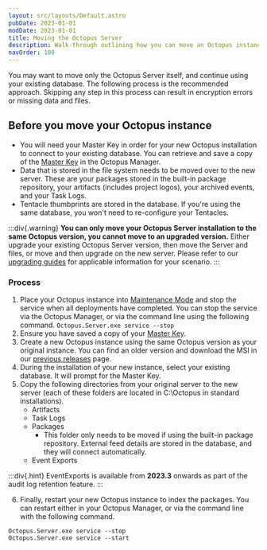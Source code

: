 ```yaml
---
layout: src/layouts/Default.astro
pubDate: 2023-01-01
modDate: 2023-01-01
title: Moving the Octopus Server
description: Walk-through outlining how you can move an Octopus instance from one server to another.
navOrder: 100
---
```


You may want to move only the Octopus Server itself, and continue using your existing database. The following process is the recommended approach. Skipping any step in this process can result in encryption errors or missing data and files.

## Before you move your Octopus instance
- You will need your Master Key in order for your new Octopus installation to connect to your existing database. You can retrieve and save a copy of the [Master Key](/docs/security/data-encryption) in the Octopus Manager.
- Data that is stored in the file system needs to be moved over to the new server. These are your packages stored in the built-in package repository, your artifacts (includes project logos), your archived events, and your Task Logs.
- Tentacle thumbprints are stored in the database. If you're using the same database, you won't need to re-configure your Tentacles.

:::div{.warning}
**You can only move your Octopus Server installation to the same Octopus version, you cannot move to an upgraded version.** Either upgrade your existing Octopus Server version, then move the Server and files, or move and then upgrade on the new server. Please refer to our [upgrading guides](/docs/administration/upgrading) for applicable information for your scenario.
:::

### Process

1. Place your Octopus instance into [Maintenance Mode](/docs/administration/managing-infrastructure/maintenance-mode) and stop the service when all deployments have completed. You can stop the service via the Octopus Manager, or via the command line using the following command.
`Octopus.Server.exe service --stop`
2. Ensure you have saved a copy of your [Master Key](/docs/security/data-encryption/#Securityandencryption-YourMasterKey).
3. Create a new Octopus instance using the same Octopus version as your original instance. You can find an older version and download the MSI in our [previous releases](https://octopus.com/downloads/previous) page.
4. During the installation of your new instance, select your existing database. It will prompt for the Master Key.
5. Copy the following directories from your original server to the new server (each of these folders are located in C:\Octopus in standard installations).
   - Artifacts
   - Task Logs
   - Packages
      - This folder only needs to be moved if using the built-in package repository. External feed details are stored in the database, and they will connect automatically.
   - Event Exports

:::div{.hint}
EventExports is available from **2023.3** onwards as part of the audit log retention feature.
:::

6. Finally, restart your new Octopus instance to index the packages. You can restart either in your Octopus Manager, or via the command line with the following command.
```
Octopus.Server.exe service --stop
Octopus.Server.exe service --start
```
